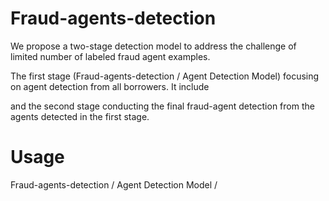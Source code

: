 # Fraud-agents-detection

We propose a two-stage detection model to address the challenge of limited number of labeled fraud agent examples.

The first stage (Fraud-agents-detection / Agent Detection Model) focusing on agent detection from all borrowers. It include 


and the second stage conducting the final fraud-agent detection from the agents detected in the first stage.

# Usage

Fraud-agents-detection / Agent Detection Model / 


